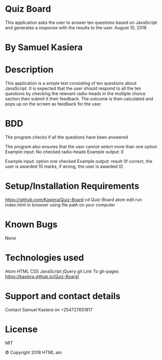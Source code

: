 # Quiz Board

This application asks the user to answer ten questions based on JavaScript and generates a response with the results to the user. August 10, 2018

# By Samuel Kasiera

# Description

This application is a simple test consisting of ten questions about JavaScript. It is expected that the user should respond to all the ten questions by checking the relevant radio-heads in the multiple choice section then submit it their feedback. The outcome is then calculated and pops up on the screen as feedback for the user.

# BDD

The program checks if all the questions have been answered

The program also ensures that the user cannot select more than one option
Example input: No checked radio-heads
Example output: 0

Example input: option one checked
Example output: result (If correct, the user is awarded 10 marks, if wrong, the user is awarded 0)


# Setup/Installation Requirements

https://github.com/Kasiera/Quiz-Board
cd Quiz-Board
atom
edit
run index.html in browser using file path on your computer

# Known Bugs

None

# Technologies used

Atom
HTML
CSS
JavaScript
jQuery
git
Link To gh-pages
https://kasiera.github.io/Quiz-Board/

# Support and contact details
Contact Samuel Kasiera on +254727651817

# License
MIT 
<footer>&copy; Copyright 2018 HTML.am</footer>
